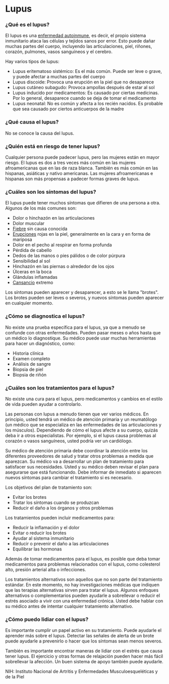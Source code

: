 Lupus
=====


### ¿Qué es el lupus?


El lupus es una [enfermedad autoinmune](https://medlineplus.gov/spanish/autoimmunediseases.html), es decir, el propio sistema inmunitario ataca las células y tejidos sanos por error. Esto puede dañar muchas partes del cuerpo, incluyendo las articulaciones, piel, riñones, corazón, pulmones, vasos sanguíneos y el cerebro.


Hay varios tipos de lupus:

* Lupus eritematoso sistémico: Es el más común. Puede ser leve o grave, y puede afectar a muchas partes del cuerpo
* Lupus discoide: Provoca una erupción en la piel que no desaparece
* Lupus cutáneo subagudo: Provoca ampollas después de estar al sol
* Lupus inducido por medicamentos: Es causado por ciertas medicinas. Por lo general, desaparece cuando se deja de tomar el medicamento
* Lupus neonatal: No es común y afecta a los recién nacidos. Es probable que sea causado por ciertos anticuerpos de la madre


### ¿Qué causa el lupus?


No se conoce la causa del lupus.


### ¿Quién está en riesgo de tener lupus?


Cualquier persona puede padecer lupus, pero las mujeres están en mayor riesgo. El lupus es dos a tres veces más común en las mujeres afroamericanas que en las de raza blanca. También es más común en las hispanas, asiáticas y nativo americanas. Las mujeres afroamericanas e hispanas son más propensas a padecer formas graves de lupus. 


### ¿Cuáles son los síntomas del lupus?


El lupus puede tener muchos síntomas que difieren de una persona a otra. Algunos de los más comunes son:

* Dolor o hinchazón en las articulaciones
* Dolor muscular
* [Fiebre](https://medlineplus.gov/spanish/fever.html) sin causa conocida
* [Erupciones](https://medlineplus.gov/spanish/rashes.html) rojas en la piel, generalmente en la cara y en forma de mariposa
* Dolor en el pecho al respirar en forma profunda
* Pérdida de cabello
* Dedos de las manos o pies pálidos o de color púrpura
* Sensibilidad al sol
* Hinchazón en las piernas o alrededor de los ojos
* Úlceras en la boca
* Glándulas inflamadas
* [Cansancio](https://medlineplus.gov/spanish/fatigue.html) extremo


Los síntomas pueden aparecer y desaparecer, a esto se le llama "brotes". Los brotes pueden ser leves o severos, y nuevos síntomas pueden aparecer en cualquier momento.


### ¿Cómo se diagnostica el lupus?


No existe una prueba específica para el lupus, ya que a menudo se confunde con otras enfermedades. Pueden pasar meses o años hasta que un médico lo diagnostique. Su médico puede usar muchas herramientas para hacer un diagnóstico, como:

* Historia clínica
* Examen completo
* Análisis de sangre
* Biopsia de piel
* Biopsia de riñón


### ¿Cuáles son los tratamientos para el lupus?


No existe una cura para el lupus, pero medicamentos y cambios en el estilo de vida pueden ayudar a controlarlo.


Las personas con lupus a menudo tienen que ver varios médicos. En principio, usted tendrá un médico de atención primaria y un reumatólogo (un médico que se especializa en las enfermedades de las articulaciones y los músculos). Dependiendo de cómo el lupus afecte a su cuerpo, quizás deba ir a otros especialistas. Por ejemplo, si el lupus causa problemas al corazón o vasos sanguíneos, usted podría ver un cardiólogo.


Su médico de atención primaria debe coordinar la atención entre los diferentes proveedores de salud y tratar otros problemas a medida que aparezcan. Su médico va a desarrollar un plan de tratamiento para satisfacer sus necesidades. Usted y su médico deben revisar el plan para asegurarse que está funcionando. Debe informar de inmediato si aparecen nuevos síntomas para cambiar el tratamiento si es necesario.


Los objetivos del plan de tratamiento son:

* Evitar los brotes
* Tratar los síntomas cuando se produzcan
* Reducir el daño a los órganos y otros problemas


Los tratamientos pueden incluir medicamentos para:

* Reducir la inflamación y el dolor
* Evitar o reducir los brotes
* Ayudar al sistema inmunitario
* Reducir o prevenir el daño a las articulaciones
* Equilibrar las hormonas


Además de tomar medicamentos para el lupus, es posible que deba tomar medicamentos para problemas relacionados con el lupus, como colesterol alto, presión arterial alta o infecciones.


Los tratamientos alternativos son aquellos que no son parte del tratamiento estándar. En este momento, no hay investigaciones médicas que indiquen que las terapias alternativas sirven para tratar el lupus. Algunos enfoques alternativos o complementarios pueden ayudarle a sobrellevar o reducir el estrés asociado a vivir con una enfermedad crónica. Usted debe hablar con su médico antes de intentar cualquier tratamiento alternativo.


### ¿Cómo puedo lidiar con el lupus?


Es importante cumplir un papel activo en su tratamiento. Puede ayudarle el aprender más sobre el lupus. Detectar las señales de alerta de un brote puede ayudarle a prevenirlo o hacer que los síntomas sean menos severos.


También es importante encontrar maneras de lidiar con el estrés que causa tener lupus. El ejercicio y otras formas de relajación pueden hacer más fácil sobrellevar la afección. Un buen sistema de apoyo también puede ayudarle.


NIH: Instituto Nacional de Artritis y Enfermedades Musculoesqueléticas y de la Piel 

